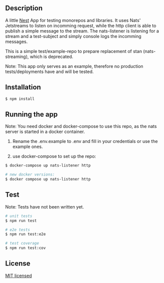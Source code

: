 ## Description

A little [Nest](https://github.com/nestjs/nest) App for testing monorepos and libraries. It uses Nats' Jetstreams to listen on incomming request, while the http client is able to publish a simple message to the stream. The nats-listener is listening for a stream and a test-subject and simply console logs the incomming messages.

This is a simple test/example-repo to prepare replacement of stan (nats-streaming), which is deprecated.

Note: This app only serves as an example, therefore no production tests/deployments have and will be tested.

## Installation

```bash
$ npm install
```

## Running the app

Note: You need docker and docker-compose to use this repo, as the nats server is started in a docker container.

1. Rename the .env.example to .env and fill in your credentials or use the example ones.

2. use docker-compose to set up the repo:
```bash
$ docker-compose up nats-listener http

# new docker versions:
$ docker compose up nats-listener http 
```

## Test

Note: Tests have not been written yet.

```bash
# unit tests
$ npm run test

# e2e tests
$ npm run test:e2e

# test coverage
$ npm run test:cov
```


## License
[MIT licensed](LICENSE)
